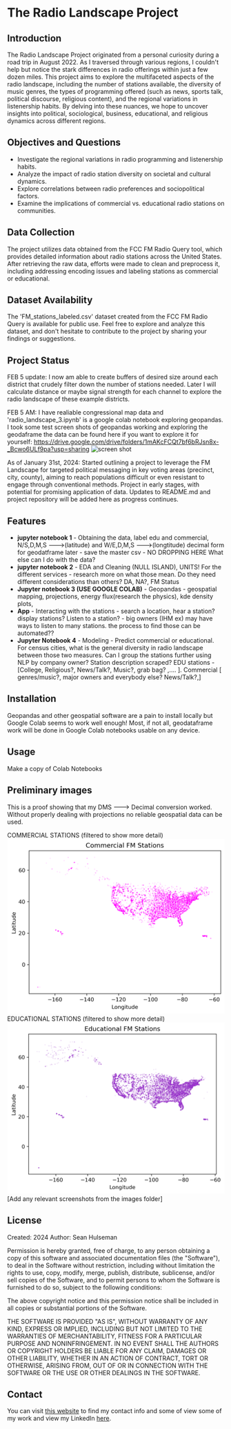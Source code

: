 # The Radio Landscape Project

## Introduction

The Radio Landscape Project originated from a personal curiosity during a road trip in August 2022. As I traversed through various regions, I couldn't help but notice the stark differences in radio offerings within just a few dozen miles. This project aims to explore the multifaceted aspects of the radio landscape, including the number of stations available, the diversity of music genres, the types of programming offered (such as news, sports talk, political discourse, religious content), and the regional variations in listenership habits. By delving into these nuances, we hope to uncover insights into political, sociological, business, educational, and religious dynamics across different regions.

## Objectives and Questions

- Investigate the regional variations in radio programming and listenership habits.
- Analyze the impact of radio station diversity on societal and cultural dynamics.
- Explore correlations between radio preferences and sociopolitical factors.
- Examine the implications of commercial vs. educational radio stations on communities.

## Data Collection

The project utilizes data obtained from the FCC FM Radio Query tool, which provides detailed information about radio stations across the United States. After retrieving the raw data, efforts were made to clean and preprocess it, including addressing encoding issues and labeling stations as commercial or educational.

## Dataset Availability

The 'FM_stations_labeled.csv' dataset created from the FCC FM Radio Query is available for public use. Feel free to explore and analyze this dataset, and don't hesitate to contribute to the project by sharing your findings or suggestions.

## Project Status
FEB 5 update: I now am able to create buffers of desired size around each district that crudely filter down the number of stations needed. Later I will calculate distance or maybe signal strength for each channel to explore the radio landscape of these example districts.

FEB 5 AM: I have realiable congressional map data and 'radio_landscape_3.ipynb' is a google colab notebook exploring geopandas. I took some test screen shots of geopandas working and exploring the geodaframe the data can be found here if you want to explore it for yourself: https://drive.google.com/drive/folders/1mAKcFCQt7bf6bRJsn8x-_Bcwo6ULf9pa?usp=sharing 
 ![screen shot](https://github.com/seanhulseman/FM-Broadcast-Landscape/blob/main/images/congressional_district_gdf_georgia.png?raw=true) 

As of January 31st, 2024: Started outlining a project to leverage the FM Landscape for targeted political messaging in key voting areas (precinct, city, county), aiming to reach populations difficult or even resistant to engage through conventional methods. Project in early stages, with potential for promising application of data. Updates to README.md and project repository will be added here as progress continues.


## Features
* **jupyter notebook 1** - Obtaining the data, label edu and commercial, N/S,D,M,S --->(latitude) and W/E,D,M,S --->(longtitude) decimal form for geodatframe later - save the master csv - NO DROPPING HERE What else can I do with the data?
* **jupyter notebook 2** - EDA and Cleaning (NULL ISLAND), UNITS! For the different services - research more on what those mean. Do they need different considerations than others? DA, NA?, FM Status
* **Jupyter notebook 3 (USE GOOGLE COLAB)** - Geopandas - geospatial mapping, projections, energy flux(research the physics), kde density plots, 
* **App** - Interacting with the stations - search a location, hear a station? display stations? Listen to a station? - big owners (IHM ex) may have ways to listen to many stations. the process to find those can be automated??
* **Jupyter Notebook 4** - Modeling - Predict commercial or educational. For census cities, what is the general diversity in radio landscape between those two measures. Can I group the stations further using NLP by company owner? Station description scraped? EDU stations - [College, Religious?, News/Talk?, Music?, grab bag? ,.... ]. Commercial [ genres/music?, major owners and everybody else? News/Talk?,]


## Installation
Geopandas and other geospatial software are a pain to install locally but Google Colab seems to work well enough! Most, if not all, geodataframe work will be done in Google Colab notebooks usable on any device.

## Usage
Make a copy of Colab Notebooks

## Preliminary images
This is a proof showing that my DMS ---> Decimal conversion worked. Without properly dealing with projections no reliable geospatial data can be used. 

COMMERCIAL STATIONS (filtered to show more detail)
![Screenshot 1](https://github.com/seanhulseman/FM-Broadcast-Landscape/blob/main/images/commercial_fm_stations.png?raw=true)
EDUCATIONAL STATIONS (filtered to show more detail)
![Screenshot 2](https://github.com/seanhulseman/FM-Broadcast-Landscape/blob/main/images/educational_fm_stations.png?raw=true)
[Add any relevant screenshots from the images folder]

## License
Created: 2024 Author: Sean Hulseman

Permission is hereby granted, free of charge, to any person obtaining a copy
of this software and associated documentation files (the "Software"), to deal
in the Software without restriction, including without limitation the rights
to use, copy, modify, merge, publish, distribute, sublicense, and/or sell
copies of the Software, and to permit persons to whom the Software is
furnished to do so, subject to the following conditions:

The above copyright notice and this permission notice shall be included in all
copies or substantial portions of the Software.

THE SOFTWARE IS PROVIDED "AS IS", WITHOUT WARRANTY OF ANY KIND, EXPRESS OR
IMPLIED, INCLUDING BUT NOT LIMITED TO THE WARRANTIES OF MERCHANTABILITY,
FITNESS FOR A PARTICULAR PURPOSE AND NONINFRINGEMENT. IN NO EVENT SHALL THE
AUTHORS OR COPYRIGHT HOLDERS BE LIABLE FOR ANY CLAIM, DAMAGES OR OTHER
LIABILITY, WHETHER IN AN ACTION OF CONTRACT, TORT OR OTHERWISE, ARISING FROM,
OUT OF OR IN CONNECTION WITH THE SOFTWARE OR THE USE OR OTHER DEALINGS IN THE
SOFTWARE.

## Contact
You can visit [this website](https://seanhulseman.github.io/) to find my contact info and some of view some of my work and view my LinkedIn [here](https://www.linkedin.com/in/seanhulseman/).